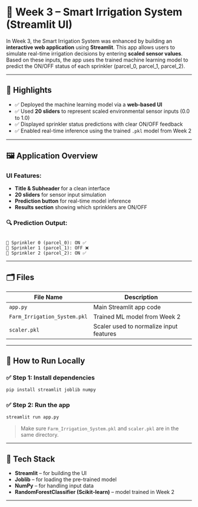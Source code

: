 # 🌿 Week 3 – Smart Irrigation System (Streamlit UI)

In Week 3, the Smart Irrigation System was enhanced by building an **interactive web application** using **Streamlit**. This app allows users to simulate real-time irrigation decisions by entering **scaled sensor values**. Based on these inputs, the app uses the trained machine learning model to predict the ON/OFF status of each sprinkler (parcel_0, parcel_1, parcel_2).

---

## 📌 Highlights

- ✅ Deployed the machine learning model via a **web-based UI**
- ✅ Used **20 sliders** to represent scaled environmental sensor inputs (0.0 to 1.0)
- ✅ Displayed sprinkler status predictions with clear ON/OFF feedback
- ✅ Enabled real-time inference using the trained `.pkl` model from Week 2

---

## 🖼️ Application Overview

### UI Features:
- **Title & Subheader** for a clean interface
- **20 sliders** for sensor input simulation
- **Prediction button** for real-time model inference
- **Results section** showing which sprinklers are ON/OFF

### 🔍 Prediction Output:
```

🔹 Sprinkler 0 (parcel_0): ON ✅
🔹 Sprinkler 1 (parcel_1): OFF ❌
🔹 Sprinkler 2 (parcel_2): ON ✅

````

---

## 🗂️ Files

| File Name                   | Description                                      |
|----------------------------|--------------------------------------------------|
| `app.py`                   | Main Streamlit app code                          |
| `Farm_Irrigation_System.pkl` | Trained ML model from Week 2                    |
| `scaler.pkl`               | Scaler used to normalize input features          |

---

## 🚀 How to Run Locally

### ✅ Step 1: Install dependencies
```bash
pip install streamlit joblib numpy
````

### ✅ Step 2: Run the app

```bash
streamlit run app.py
```

> Make sure `Farm_Irrigation_System.pkl` and `scaler.pkl` are in the same directory.

---

## 🔧 Tech Stack

* **Streamlit** – for building the UI
* **Joblib** – for loading the pre-trained model
* **NumPy** – for handling input data
* **RandomForestClassifier (Scikit-learn)** – model trained in Week 2

---
